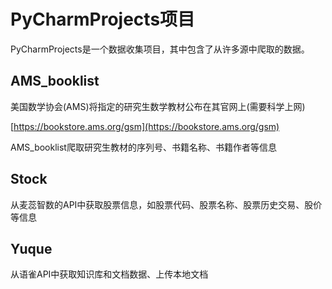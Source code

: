 # PyCharmProjects项目

PyCharmProjects是一个数据收集项目，其中包含了从许多源中爬取的数据。

## AMS_booklist

美国数学协会(AMS)将指定的研究生数学教材公布在其官网上(需要科学上网)

[https://bookstore.ams.org/gsm](https://bookstore.ams.org/gsm)

AMS_booklist爬取研究生教材的序列号、书籍名称、书籍作者等信息


## Stock

从麦蕊智数的API中获取股票信息，如股票代码、股票名称、股票历史交易、股价等信息

## Yuque

从语雀API中获取知识库和文档数据、上传本地文档
